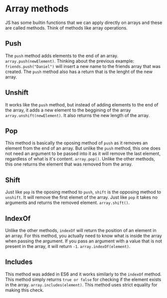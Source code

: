 # Array methods
JS has some builtin functions that we can apply directly on arrays and these are called methods.
Think of methods like array operations.

## Push
The `push` method adds elements to the end of an array. `array.push(newElement)`.
Thinking about the previous example: `friends.push("Daniel")` will insert a new name to the friends array that was created. The `push` method also has a return that is the lenght of the new array.

## Unshift
It works like the `push` method, but instead of adding elements to the end of the array, it adds a new element to the beggining of the array `array.unshift(newElement)`. It also returns the new length of the array.

## Pop
This method is basically the oposing method of `push` as it removes an element from the end of an array. But unlike the `push` method, this one does not need an argument to be passed into it as it will remove the last element, regardless of what is it's content. `array.pop()`. Unlike the other methods, this one returns the element that was removed from the array.

## Shift
Just like `pop` is the oposing method to `push`, `shift` is the opposing method to `unshift`. It will remove the first elemet of the array. Just like `pop` it takes no arguments and returns the removed element. `array.shift()`.

## IndexOf
Unlike the other methods, `indexOf` will return the position of an element in an array. For this method, you actually need to know what is inside the array when passing the argument. If you pass an argument with a value that is not present in the array, it will return `-1`.
`array.indexOf(element)`.

## Includes
This method was added in ES6 and it works similarly to the `indexOf` method. This method simply returns `true or false` for checking if the element exists in the array. `array.includes(element)`. This method uses strict equality for making this check.
